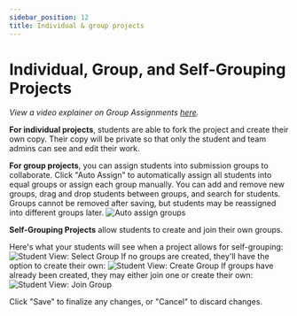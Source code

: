 ```yaml
---
sidebar_position: 12
title: Individual & group projects
---
```


# Individual, Group, and Self-Grouping Projects

*View a video explainer on Group Assignments [here](https://www.loom.com/share/6e59d7e609b7485b8bf21efa8468a610).*

**For individual projects**, students are able to fork the project and create their own copy. Their copy will be private so that only the student and team admins can see and edit their work. 

**For group projects**, you can assign students into submission groups to collaborate. Click "Auto Assign" to automatically assign all students into equal groups or assign each group manually. You can add and remove new groups, drag and drop students between groups, and search for students. Groups cannot be removed after saving, but students may be reassigned into different groups later.
![Auto assign groups](https://replit-docs-images.util.repl.co/images/teamsForEducation/groups/auto_assign.png)

**Self-Grouping Projects** allow students to create and join their own groups. 

Here's what your students will see when a project allows for self-grouping: 
![Student View: Select Group](https://replit-docs-images.util.repl.co/images/teamsForEducation/groups/group_project_student_view.png)
If no groups are created, they'll have the option to create their own: 
![Student View: Create Group](https://replit-docs-images.util.repl.co/images/teamsForEducation/groups/student_create_group.png)
If groups have already been created, they may either join one or create their own: 
![Student View: Join Group](https://replit-docs-images.util.repl.co/images/teamsForEducation/groups/student_selectcreate_group.png)

Click "Save" to finalize any changes, or "Cancel" to discard changes.
